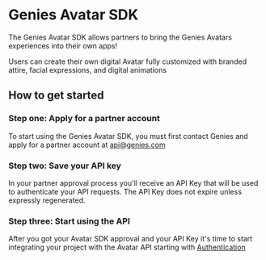# Genies Avatar SDK

The Genies Avatar SDK allows partners to bring the Genies Avatars experiences into their own apps! 

Users can create their own digital Avatar fully customized with branded attire, facial expressions, and digital animations

<!-- **The Avatar SDK has a few components:**

+ Authentication
+ Assets & Store
+ Closet
+ Avatar Creator -->

## How to get started

### Step one: Apply for a partner account

To start using the Genies Avatar SDK, you must first contact Genies and apply for a partner account at api@genies.com

### Step two: Save your API key

In your partner approval process you'll receive an API Key that will be used to authenticate your API requests. 
The API Key does not expire unless expressly regenerated.

### Step three: Start using the API
After you got your Avatar SDK approval and your API Key it's time to start integrating your project with the Avatar API starting with [Authentication](/authentication)

